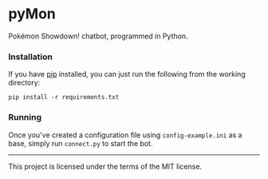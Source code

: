 pyMon
=====

Pokémon Showdown! chatbot, programmed in Python.

### Installation

If you have [pip](https://pypi.python.org/pypi/pip) installed, you can just run the following from the working directory:

`pip install -r requirements.txt`

### Running

Once you've created a configuration file using `config-example.ini` as a base, simply run `connect.py` to start the bot.

--------

This project is licensed under the terms of the MIT license.

